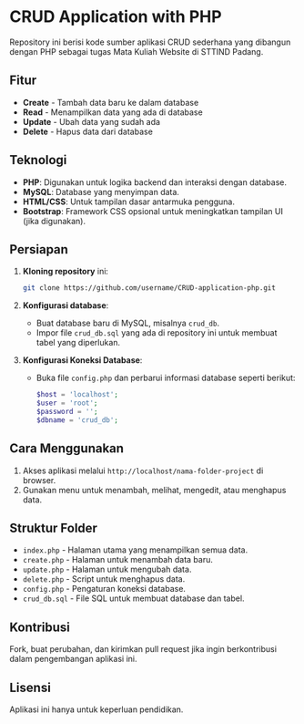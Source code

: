 
# CRUD Application with PHP

Repository ini berisi kode sumber aplikasi CRUD sederhana yang dibangun dengan PHP sebagai tugas Mata Kuliah Website di STTIND Padang.

## Fitur

- **Create** - Tambah data baru ke dalam database
- **Read** - Menampilkan data yang ada di database
- **Update** - Ubah data yang sudah ada
- **Delete** - Hapus data dari database

## Teknologi

- **PHP**: Digunakan untuk logika backend dan interaksi dengan database.
- **MySQL**: Database yang menyimpan data.
- **HTML/CSS**: Untuk tampilan dasar antarmuka pengguna.
- **Bootstrap**: Framework CSS opsional untuk meningkatkan tampilan UI (jika digunakan).

## Persiapan

1. **Kloning repository** ini:
   ```bash
   git clone https://github.com/username/CRUD-application-php.git
   ```

2. **Konfigurasi database**:
   - Buat database baru di MySQL, misalnya `crud_db`.
   - Impor file `crud_db.sql` yang ada di repository ini untuk membuat tabel yang diperlukan.

3. **Konfigurasi Koneksi Database**:
   - Buka file `config.php` dan perbarui informasi database seperti berikut:
     ```php
     $host = 'localhost';
     $user = 'root';
     $password = '';
     $dbname = 'crud_db';
     ```

## Cara Menggunakan

1. Akses aplikasi melalui `http://localhost/nama-folder-project` di browser.
2. Gunakan menu untuk menambah, melihat, mengedit, atau menghapus data.

## Struktur Folder

- `index.php` - Halaman utama yang menampilkan semua data.
- `create.php` - Halaman untuk menambah data baru.
- `update.php` - Halaman untuk mengubah data.
- `delete.php` - Script untuk menghapus data.
- `config.php` - Pengaturan koneksi database.
- `crud_db.sql` - File SQL untuk membuat database dan tabel.

## Kontribusi

Fork, buat perubahan, dan kirimkan pull request jika ingin berkontribusi dalam pengembangan aplikasi ini.

## Lisensi

Aplikasi ini hanya untuk keperluan pendidikan.
